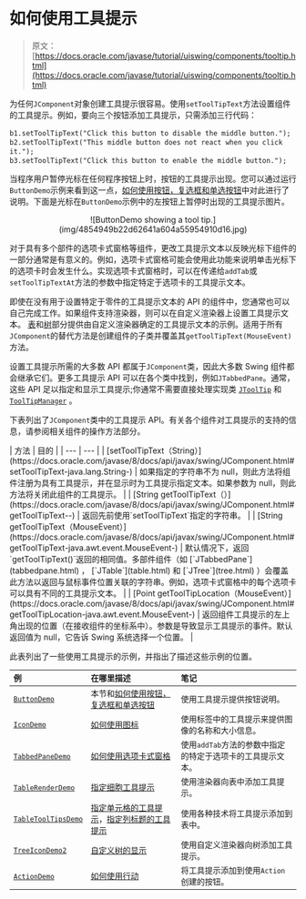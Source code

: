 # 如何使用工具提示

> 原文： [https://docs.oracle.com/javase/tutorial/uiswing/components/tooltip.html](https://docs.oracle.com/javase/tutorial/uiswing/components/tooltip.html)

为任何`JComponent`对象创建工具提示很容易。使用`setToolTipText`方法设置组件的工具提示。例如，要向三个按钮添加工具提示，只需添加三行代码：

```
b1.setToolTipText("Click this button to disable the middle button.");
b2.setToolTipText("This middle button does not react when you click it.");
b3.setToolTipText("Click this button to enable the middle button.");

```

当程序用户暂停光标在任何程序按钮上时，按钮的工具提示出现。您可以通过运行`ButtonDemo`示例来看到这一点，[如何使用按钮，复选框和单选按钮](button.html)中对此进行了说明。下面是光标在`ButtonDemo`示例中的左按钮上暂停时出现的工具提示图片。

<center>![ButtonDemo showing a tool tip.](img/4854949b22d62641a604a55954910d16.jpg)</center>

对于具有多个部件的选项卡式窗格等组件，更改工具提示文本以反映光标下组件的一部分通常是有意义的。例如，选项卡式窗格可能会使用此功能来说明单击光标下的选项卡时会发生什么。实现选项卡式窗格时，可以在传递给`addTab`或`setToolTipTextAt`方法的参数中指定特定于选项卡的工具提示文本。

即使在没有用于设置特定于零件的工具提示文本的 API 的组件中，您通常也可以自己完成工作。如果组件支持渲染器，则可以在自定义渲染器上设置工具提示文本。 [表](table.html)和[树](tree.html)部分提供由自定义渲染器确定的工具提示文本的示例。适用于所有`JComponent`的替代方法是创建组件的子类并覆盖其`getToolTipText(MouseEvent)`方法。

设置工具提示所需的大多数 API 都属于`JComponent`类，因此大多数 Swing 组件都会继承它们。更多工具提示 API 可以在各个类中找到，例如`JTabbedPane`。通常，这些 API 足以指定和显示工具提示;你通常不需要直接处理实现类 [`JToolTip`](https://docs.oracle.com/javase/8/docs/api/javax/swing/JToolTip.html) 和 [`ToolTipManager`](https://docs.oracle.com/javase/8/docs/api/javax/swing/ToolTipManager.html) 。

下表列出了`JComponent`类中的工具提示 API。有关各个组件对工具提示的支持的信息，请参阅相关组件的操作方法部分。

<caption></caption>
| 方法 | 目的 |
| --- | --- |
| [setToolTipText（String）](https://docs.oracle.com/javase/8/docs/api/javax/swing/JComponent.html#setToolTipText-java.lang.String-) | 如果指定的字符串不为 null，则此方法将组件注册为具有工具提示，并在显示时为工具提示指定文本。如果参数为 null，则此方法将关闭此组件的工具提示。 |
| [String getToolTipText（）](https://docs.oracle.com/javase/8/docs/api/javax/swing/JComponent.html#getToolTipText--) | 返回先前使用`setToolTipText`指定的字符串。 |
| [String getToolTipText（MouseEvent）](https://docs.oracle.com/javase/8/docs/api/javax/swing/JComponent.html#getToolTipText-java.awt.event.MouseEvent-) | 默认情况下，返回`getToolTipText()`返回的相同值。多部件组件（如 [`JTabbedPane`](tabbedpane.html) ， [`JTable`](table.html) 和 [`JTree`](tree.html) ）会覆盖此方法以返回与鼠标事件位置关联的字符串。例如，选项卡式窗格中的每个选项卡可以具有不同的工具提示文本。 |
| [Point getToolTipLocation（MouseEvent）](https://docs.oracle.com/javase/8/docs/api/javax/swing/JComponent.html#getToolTipLocation-java.awt.event.MouseEvent-) | 返回组件工具提示的左上角出现的位置（在接收组件的坐标系中）。参数是导致显示工具提示的事件。默认返回值为 null，它告诉 Swing 系统选择一个位置。 |

此表列出了一些使用工具提示的示例，并指出了描述这些示例的位置。

| 例 | 在哪里描述 | 笔记 |
| :-- | :-- | :-- |
| [`ButtonDemo`](../examples/components/index.html#ButtonDemo) | 本节和[如何使用按钮，复选框和单选按钮](button.html) | 使用工具提示提供按钮说明。 |
| [`IconDemo`](../examples/components/index.html#IconDemo) | [如何使用图标](../components/icon.html) | 使用标签中的工具提示来提供图像的名称和大小信息。 |
| [`TabbedPaneDemo`](../examples/components/index.html#TabbedPaneDemo) | [如何使用选项卡式窗格](tabbedpane.html) | 使用`addTab`方法的参数中指定的特定于选项卡的工具提示文本。 |
| [`TableRenderDemo`](../examples/components/index.html#TableRenderDemo) | [指定细胞工具提示](table.html#celltooltip) | 使用渲染器向表中添加工具提示。 |
| [`TableToolTipsDemo`](../examples/components/index.html#TableToolTipsDemo) | [指定单元格的工具提示](table.html#celltooltip)，[指定列标题的工具提示](table.html#headertooltip) | 使用各种技术将工具提示添加到表中。 |
| [`TreeIconDemo2`](../examples/components/index.html#TreeIconDemo2) | [自定义树的显示](tree.html#display) | 使用自定义渲染器向树添加工具提示。 |
| [`ActionDemo`](../examples/misc/index.html#ActionDemo) | [如何使用行动](../misc/action.html) | 将工具提示添加到使用`Action`创建的按钮。 |